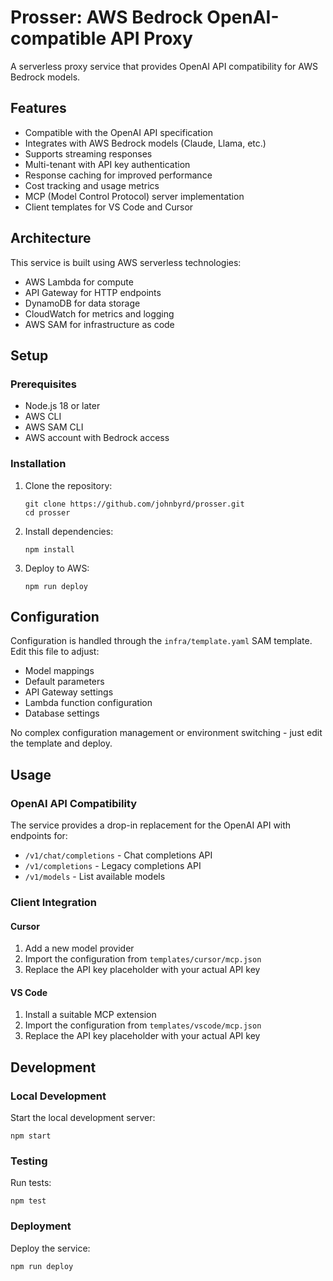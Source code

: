 # Prosser: AWS Bedrock OpenAI-compatible API Proxy

A serverless proxy service that provides OpenAI API compatibility for AWS Bedrock models.

## Features

- Compatible with the OpenAI API specification
- Integrates with AWS Bedrock models (Claude, Llama, etc.)
- Supports streaming responses
- Multi-tenant with API key authentication
- Response caching for improved performance
- Cost tracking and usage metrics
- MCP (Model Control Protocol) server implementation
- Client templates for VS Code and Cursor

## Architecture

This service is built using AWS serverless technologies:
- AWS Lambda for compute
- API Gateway for HTTP endpoints
- DynamoDB for data storage
- CloudWatch for metrics and logging
- AWS SAM for infrastructure as code

## Setup

### Prerequisites

- Node.js 18 or later
- AWS CLI
- AWS SAM CLI
- AWS account with Bedrock access

### Installation

1. Clone the repository:
   ```
   git clone https://github.com/johnbyrd/prosser.git
   cd prosser
   ```

2. Install dependencies:
   ```
   npm install
   ```

3. Deploy to AWS:
   ```
   npm run deploy
   ```

## Configuration

Configuration is handled through the `infra/template.yaml` SAM template. Edit this file to adjust:

- Model mappings
- Default parameters
- API Gateway settings
- Lambda function configuration
- Database settings

No complex configuration management or environment switching - just edit the template and deploy.

## Usage

### OpenAI API Compatibility

The service provides a drop-in replacement for the OpenAI API with endpoints for:

- `/v1/chat/completions` - Chat completions API
- `/v1/completions` - Legacy completions API
- `/v1/models` - List available models

### Client Integration

#### Cursor

1. Add a new model provider
2. Import the configuration from `templates/cursor/mcp.json`
3. Replace the API key placeholder with your actual API key

#### VS Code

1. Install a suitable MCP extension
2. Import the configuration from `templates/vscode/mcp.json`
3. Replace the API key placeholder with your actual API key

## Development

### Local Development

Start the local development server:
```
npm start
```

### Testing

Run tests:
```
npm test
```

### Deployment

Deploy the service:
```
npm run deploy
```